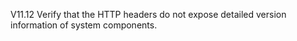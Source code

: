 V11.12 Verify that the HTTP headers do not expose detailed version information of system components.